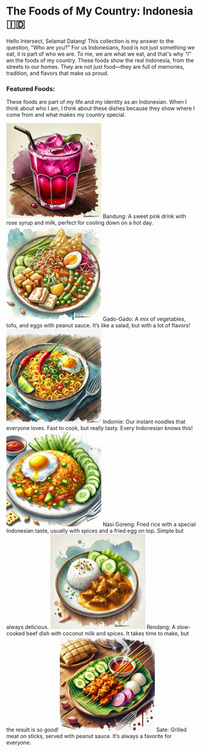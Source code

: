 # The Foods of My Country: Indonesia 🇮🇩

Hello Intersect, Selamat Datang! This collection is my answer to the question, "Who are you?" For us Indonesians, food is not just something we eat, it is part of who we are. To me, we are what we eat, and that's why *"I"* am the foods of my country. These foods show the real Indonesia, from the streets to our homes. They are not just food—they are full of memories, tradition, and flavors that make us proud.

### Featured Foods:

These foods are part of my life and my identity as an Indonesian. When I think about who I am, I think about these dishes because they show where I come from and what makes my country special.

<img src="https://raw.githubusercontent.com/rahilwan/design-my-profile-intersect/main/bandung.png" alt="Bandung" width="50%">
Bandung: A sweet pink drink with rose syrup and milk, perfect for cooling down on a hot day.

<img src="https://raw.githubusercontent.com/rahilwan/design-my-profile-intersect/main/gadogado.png" alt="Gado Gado" width="50%">
Gado-Gado: A mix of vegetables, tofu, and eggs with peanut sauce. It’s like a salad, but with a lot of flavors!

<img src="https://raw.githubusercontent.com/rahilwan/design-my-profile-intersect/main/indomie.png" alt="Indomie" width="50%">
Indomie: Our instant noodles that everyone loves. Fast to cook, but really tasty. Every Indonesian knows this!

<img src="https://raw.githubusercontent.com/rahilwan/design-my-profile-intersect/main/nasigoreng.png" alt="Nasi Goreng" width="50%">
Nasi Goreng: Fried rice with a special Indonesian taste, usually with spices and a fried egg on top. Simple but always delicious.

<img src="https://raw.githubusercontent.com/rahilwan/design-my-profile-intersect/main/rendang.png" alt="Rendang" width="50%">
Rendang: A slow-cooked beef dish with coconut milk and spices. It takes time to make, but the result is so good!

<img src="https://raw.githubusercontent.com/rahilwan/design-my-profile-intersect/main/sate.png" alt="Sate" width="50%">
Sate: Grilled meat on sticks, served with peanut sauce. It’s always a favorite for everyone.
